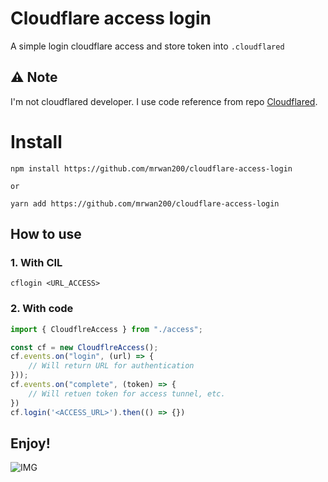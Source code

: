 # Cloudflare access login
A simple login cloudflare access and store token into `.cloudflared`

## ⚠️ Note
I'm not cloudflared developer. I use code reference from repo [Cloudflared](https://github.com/cloudflare/cloudflared).

# Install
```
npm install https://github.com/mrwan200/cloudflare-access-login

or 

yarn add https://github.com/mrwan200/cloudflare-access-login
```


## How to use 
### 1. With CIL
```
cflogin <URL_ACCESS>
```

### 2. With code
```js
import { CloudflreAccess } from "./access";

const cf = new CloudflreAccess();
cf.events.on("login", (url) => {
    // Will return URL for authentication
}));
cf.events.on("complete", (token) => {
    // Will retuen token for access tunnel, etc.
})
cf.login('<ACCESS_URL>').then(() => {})
```

## Enjoy!
![IMG](https://media.tenor.com/tOQwllZ8ixwAAAAd/nahida-genshin-impact.gif)